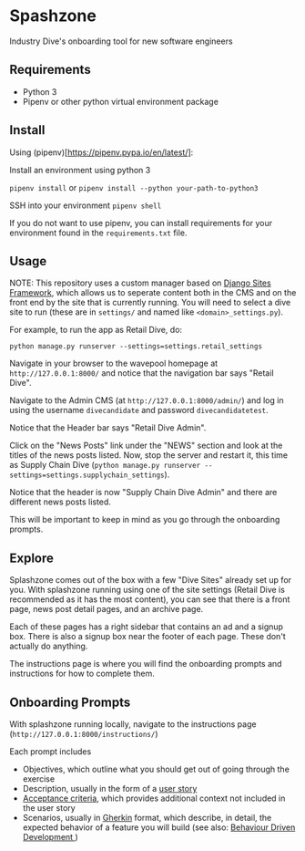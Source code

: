 # Spashzone
Industry Dive's onboarding tool for new software engineers

## Requirements
* Python 3
* Pipenv or other python virtual environment package

## Install
Using (pipenv)[https://pipenv.pypa.io/en/latest/]:

Install an environment using python 3

`pipenv install`
or
`pipenv install --python your-path-to-python3`

SSH into your environment
`pipenv shell`

If you do not want to use pipenv, you can install requirements for your environment found in the `requirements.txt` file.

## Usage
NOTE: This repository uses a custom manager based on [Django Sites Framework](https://docs.djangoproject.com/en/3.2/ref/contrib/sites/), which allows us to seperate content both in the CMS and on the front end by the site that is currently running. You will need to select a dive site to run (these are in `settings/` and named like `<domain>_settings.py`). 

For example, to run the app as Retail Dive, do:

`python manage.py runserver --settings=settings.retail_settings`

Navigate in your browser to the wavepool homepage at `http://127.0.0.1:8000/` and notice that the navigation bar says "Retail Dive".

Navigate to the Admin CMS (at `http://127.0.0.1:8000/admin/`) and log in using the username `divecandidate` and password `divecandidatetest`.

Notice that the Header bar says "Retail Dive Admin".

Click on the "News Posts" link under the "NEWS" section and look at the titles of the news posts listed. Now, stop the server and restart it, this time as Supply Chain Dive (`python manage.py runserver --settings=settings.supplychain_settings`).

Notice that the header is now "Supply Chain Dive Admin" and there are different news posts listed.

This will be important to keep in mind as you go through the onboarding prompts.

## Explore
Splashzone comes out of the box with a few "Dive Sites" already set up for you. With splashzone running using one of the site settings (Retail Dive is recommended as it has the most content), you can see that there is a front page, news post detail pages, and an archive page.

Each of these pages has a right sidebar that contains an ad and a signup box. There is also a signup box near the footer of each page. These don't actually do anything.

The instructions page is where you will find the onboarding prompts and instructions for how to complete them.


## Onboarding Prompts
With splashzone running locally, navigate to the instructions page (`http://127.0.0.1:8000/instructions/`)


Each prompt includes
- Objectives, which outline what you should get out of going through the exercise
- Description, usually in the form of a [user story](atlassian.com/agile/project-management/user-stories)
- [Acceptance criteria](https://www.productplan.com/glossary/acceptance-criteria/), which provides additional context not included in the user story
- Scenarios, usually in [Gherkin](https://docs.behat.org/en/v2.5/guides/1.gherkin.html#gherkin-syntax) format, which describe, in detail, the expected behavior of a feature you will build (see also: [Behaviour Driven Development ](https://www.agilealliance.org/glossary/bdd/))
